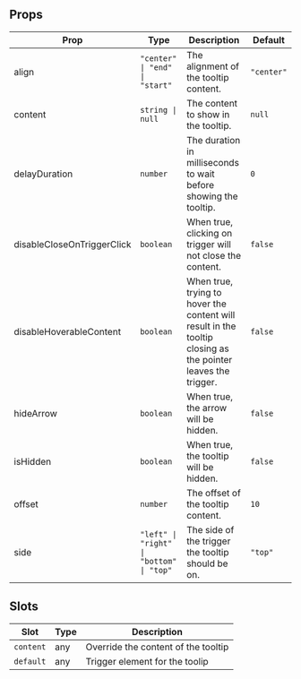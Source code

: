 <!-- This file is automatically generated, do not edit manually. -->

<script setup>
import AppTooltipPlayground from './AppTooltipPlayground.vue'
</script>

<AppTooltipPlayground />

## Props

| Prop | Type | Description | Default |
| ---- | ---- | ----------- | ------- |
| align | `"center" \| "end" \| "start"` | The alignment of the tooltip content. | `"center"` |
| content | `string \| null` | The content to show in the tooltip. | `null` |
| delayDuration | `number` | The duration in milliseconds to wait before showing the tooltip. | `0` |
| disableCloseOnTriggerClick | `boolean` | When true, clicking on trigger will not close the content. | `false` |
| disableHoverableContent | `boolean` | When true, trying to hover the content will result in the tooltip closing as the pointer leaves the trigger. | `false` |
| hideArrow | `boolean` | When true, the arrow will be hidden. | `false` |
| isHidden | `boolean` | When true, the tooltip will be hidden. | `false` |
| offset | `number` | The offset of the tooltip content. | `10` |
| side | `"left" \| "right" \| "bottom" \| "top"` | The side of the trigger the tooltip should be on. | `"top"` |


## Slots

| Slot | Type | Description |
| --------- | ---- | ----------- |
| `content` | any | Override the content of the tooltip |
| `default` | any | Trigger element for the toolip |

